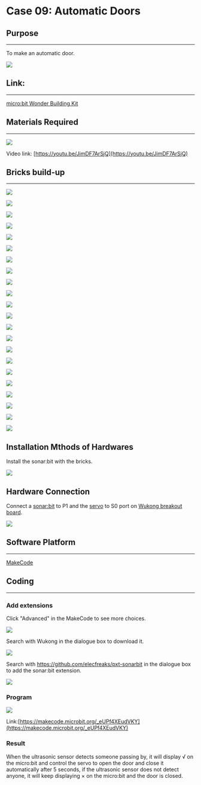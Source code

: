 # Case 09: Automatic Doors

## Purpose
---
To make an automatic door. 
 
![](./images/case-09-01.png)

## Link: 
---
[micro:bit Wonder Building Kit](https://shop.elecfreaks.com/products/elecfreaks-micro-bit-32-in-1-wonder-building-kit-without-micro-bit-board?_pos=5&_sid=2094afd2f&_ss=r)

## Materials Required
---
![](./images/case-09-02.png)

Video link:
[https://youtu.be/JimDF7ArSjQ](https://youtu.be/JimDF7ArSjQ)


## Bricks build-up
---


![](./images/step-case-09-01.png)

![](./images/step-case-09-02.png)

![](./images/step-case-09-03.png)

![](./images/step-case-09-04.png)

![](./images/step-case-09-05.png)

![](./images/step-case-09-06.png)

![](./images/step-case-09-07.png)

![](./images/step-case-09-08.png)

![](./images/step-case-09-09.png)

![](./images/step-case-09-10.png)

![](./images/step-case-09-11.png)

![](./images/step-case-09-12.png)

![](./images/step-case-09-13.png)

![](./images/step-case-09-14.png)

![](./images/step-case-09-15.png)

![](./images/step-case-09-16.png)

![](./images/step-case-09-17.png)

![](./images/step-case-09-18.png)

![](./images/step-case-09-19.png)

![](./images/step-case-09-20.png)

![](./images/step-case-09-21.png)

![](./images/step-case-09-22.png)

## Installation Mthods of Hardwares

Install the sonar:bit with the bricks. 

![](./images/Wonder-Building-Kit-step-sonar-bit-3.png)

## Hardware Connection

Connect a [sonar:bit](https://www.elecfreaks.com/sonar-bit-for-micro-bit-ultrasonic-sensor-distance-measuring-3v-5v.html) to P1 and the [servo](https://www.elecfreaks.com/geekservo-2kg-360-degrees-compatible-with-lego.html) to S0 port on [Wukong breakout board](https://www.elecfreaks.com/wukong-board-with-lego-holder-for-micro-bit.html). 

![](./images/Wonder-Building-Kit-case-09-06.png)

## Software Platform
---
[MakeCode](https://makecode.microbit.org/)

## Coding
---
### Add extensions
Click "Advanced" in the MakeCode to see more choices.
 
![](./images/case-01-03.png)

Search with Wukong in the dialogue box to download it. 

![](./images/case-01-04.png)

 Search with https://github.com/elecfreaks/pxt-sonarbit in the dialogue box to add the sonar:bit extension. 

![](./images/case-04-04.png)



### Program
 
![](./images/case-09-03.png)

Link:[https://makecode.microbit.org/_eUPf4XEudVKY](https://makecode.microbit.org/_eUPf4XEudVKY)

### Result

When the ultrasonic sensor detects someone passing by, it will display √ on the micro:bit and control the servo to open the door and close it automatically after 5 seconds, if the ultrasonic sensor does not detect anyone, it will keep displaying × on the micro:bit and the door is closed.
